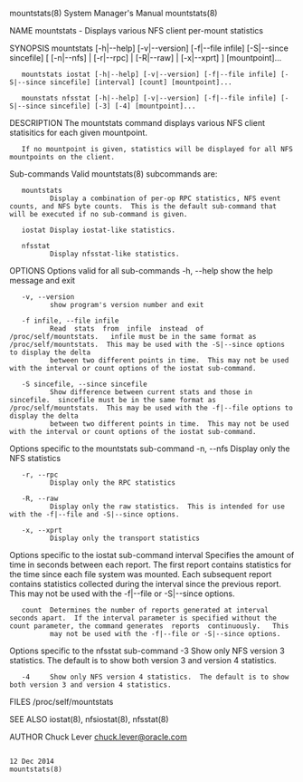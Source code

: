 mountstats(8)                                                                              System Manager's Manual                                                                              mountstats(8)



NAME
       mountstats - Displays various NFS client per-mount statistics

SYNOPSIS
       mountstats [-h|--help] [-v|--version] [-f|--file infile] [-S|--since sincefile] [ [-n|--nfs] | [-r|--rpc] | [-R|--raw] | [-x|--xprt] ] [mountpoint]...

       mountstats iostat [-h|--help] [-v|--version] [-f|--file infile] [-S|--since sincefile] [interval] [count] [mountpoint]...

       mounstats nfsstat [-h|--help] [-v|--version] [-f|--file infile] [-S|--since sincefile] [-3] [-4] [mountpoint]...

DESCRIPTION
       The mountstats command displays various NFS client statisitics for each given mountpoint.

       If no mountpoint is given, statistics will be displayed for all NFS mountpoints on the client.

   Sub-commands
       Valid mountstats(8) subcommands are:

       mountstats
              Display a combination of per-op RPC statistics, NFS event counts, and NFS byte counts.  This is the default sub-command that will be executed if no sub-command is given.

       iostat Display iostat-like statistics.

       nfsstat
              Display nfsstat-like statistics.

OPTIONS
   Options valid for all sub-commands
       -h, --help
              show the help message and exit

       -v, --version
              show program's version number and exit

       -f infile, --file infile
              Read  stats  from  infile  instead  of  /proc/self/mountstats.   infile must be in the same format as /proc/self/mountstats.  This may be used with the -S|--since options to display the delta
              between two different points in time.  This may not be used with the interval or count options of the iostat sub-command.

       -S sincefile, --since sincefile
              Show difference between current stats and those in sincefile.  sincefile must be in the same format as /proc/self/mountstats.  This may be used with the -f|--file options to display the delta
              between two different points in time.  This may not be used with the interval or count options of the iostat sub-command.

   Options specific to the mountstats sub-command
       -n, --nfs Display only the NFS statistics

       -r, --rpc
              Display only the RPC statistics

       -R, --raw
              Display only the raw statistics.  This is intended for use with the -f|--file and -S|--since options.

       -x, --xprt
              Display only the transport statistics

   Options specific to the iostat sub-command
       interval
              Specifies the amount of time in seconds between each report.  The first report contains statistics for the time since each file system was mounted.  Each subsequent report contains statistics
              collected during the interval since the previous report.  This may not be used with the -f|--file or -S|--since options.

       count  Determines the number of reports generated at interval seconds apart.  If the interval parameter is specified without the count parameter, the command generates  reports  continuously.   This
              may not be used with the -f|--file or -S|--since options.

   Options specific to the nfsstat sub-command
       -3     Show only NFS version 3 statistics.  The default is to show both version 3 and version 4 statistics.

       -4     Show only NFS version 4 statistics.  The default is to show both version 3 and version 4 statistics.

FILES
       /proc/self/mountstats

SEE ALSO
       iostat(8), nfsiostat(8), nfsstat(8)

AUTHOR
       Chuck Lever <chuck.lever@oracle.com>



                                                                                                 12 Dec 2014                                                                                    mountstats(8)
